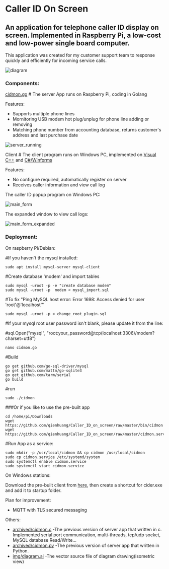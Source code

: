 # Caller ID On Screen

## An application for telephone caller ID display on screen. Implemented in Raspberry Pi, a low-cost and low-power single board computer.

This application was created for my customer support team to response quickly and efficiently for incoming service calls.

![diagram](https://github.com/qienhuang/Caller_ID_on_screen/blob/master/img/diagram.png)

### Components:

[cidmon.go](https://github.com/qienhuang/Caller_ID_on_screen/blob/master/cidmon.go)  # The server App runs on Raspberry Pi, coding in Golang

Features:

  - Supports multiple phone lines
  - Mornitoring USB modem hot plug/unplug for phone line adding or removing
  - Matching phone number from accounting database, returns customer's address and last purchase date
  
![server_running](https://github.com/qienhuang/Caller_ID_on_screen/blob/master/img/server_running.png)

Client     # The client program runs on Windows PC, implemented on [Visual C++](https://github.com/qienhuang/Caller_ID_on_screen/blob/master/client_cpp/cider/cider/ciderDlg.cpp) and [C#/Winforms](https://github.com/qienhuang/Caller_ID_on_screen/blob/master/client_cs/cider/cider/Form1.cs)

Features:
  - No configure required, automatically register on server
  - Receives caller information and view call log

The caller ID popup program on Windows PC:

![main_form](https://github.com/qienhuang/Caller_ID_on_screen/blob/master/img/main_form.png)

The expanded window to view call logs:

![main_form_expanded](https://github.com/qienhuang/Caller_ID_on_screen/blob/master/img/main_form_expanded.png)

### Deployment:

On raspberry Pi/Debian:

#If you haven't the mysql installed:
```
sudo apt install mysql-server mysql-client
```

#Create database 'modem' and import tables
```
sudo mysql -uroot -p -e "create database modem"
sudo mysql -uroot -p  modem < mysql_import.sql
```
#To fix "Ping MySQL host error:  Error 1698: Access denied for user 'root'@'localhost'"
```
sudo mysql -uroot -p < change_root_plugin.sql
```
#If your mysql root user password isn't blank, please update it from the line:

#sql.Open("mysql", "root:your_password@tcp(localhost:3306)/modem?charset=utf8")
```
nano cidmon.go
```
#Build
```
go get github.com/go-sql-driver/mysql
go get github.com/mattn/go-sqlite3
go get github.com/tarm/serial
go build
```
#run
```
sudo ./cidmon
```

###Or if you like to use the pre-built app
```
cd /home/pi/Downloads
wget https://github.com/qienhuang/Caller_ID_on_screen/raw/master/bin/cidmon
wget https://github.com/qienhuang/Caller_ID_on_screen/raw/master/cidmon.service
```

#Run App as a service:
```
sudo mkdir -p /usr/local/cidmon && cp cidmon /usr/local/cidmon
sudo cp cidmon.service /etc/systemd/system
sudo systemctl enable cidmon.service
sudo systemctl start cidmon.service
```

On Windows stations:

Download the pre-built client from [here](https://github.com/qienhuang/Caller_ID_on_screen/raw/master/bin/cider.exe), then create a shortcut for cider.exe and add it to startup folder.

Plan for improvement:
 - MQTT with TLS secured messaging

Others:

- [archived/cidmon.c](https://github.com/qienhuang/Caller_ID_on_screen/blob/master/archived/cidmon.c)  -The previous version of server app that written in c. Implemented serial port communication, multi-threads, tcp/udp socket, MySQL database Read/Write...
- [archived/cidmon.py](https://github.com/qienhuang/Caller_ID_on_screen/blob/master/archived/cidmon.py)  -The previous version of server app that written in Python.
- [img/diagram.ai](https://github.com/qienhuang/Caller_ID_on_screen/blob/master/img/diagram.ai)    -The vector source file of diagram drawing(isometric view)
